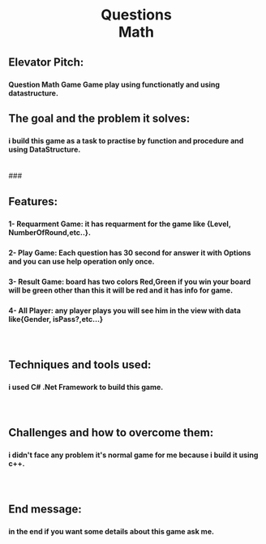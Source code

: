 <h1 align="center">Questions <br>Math</h1>

###

<h2 align="left">Elevator Pitch:</h2>

###

<h4 align="left">Question Math Game Game play using functionatly and using datastructure.</h4>

###

<h2 align="left">The goal and the problem it solves:</h2>

###



<h4 align="left">i build this game as a task to practise by function and procedure and using DataStructure.</h4>


<br clear="both">
###

<h2 align="left">Features:</h2>

###

<h4 align="left">1- Requarment Game: it has requarment for the game like {Level, NumberOfRound,etc..}.</h4>

###

<h4 align="left">2- Play Game: Each question has 30 second for answer it with Options and you can use help operation only once.</h4>

###

<h4 align="left">3- Result Game: board has two colors Red,Green if you win your board will be green other than this it will be red and it has info for game.</h4>

###

<h4 align="left">4- All Player: any player plays you will see him in the view with data like{Gender, isPass?,etc...}</h4>

###

<br clear="both">

<h2 align="left">Techniques and tools used:</h2>

###

<h4 align="left">i used C# .Net Framework to build this game.</h4>

###

<br clear="both">

<h2 align="left">Challenges and how to overcome them:</h2>

###

<h4 align="left">i didn't face any problem it's normal game for me because i build it using c++.</h4>

###

<br clear="both">

<h2 align="left">End message:</h2>

###

<h4 align="left">in the end if you want some details about this game ask me.</h4>

###
